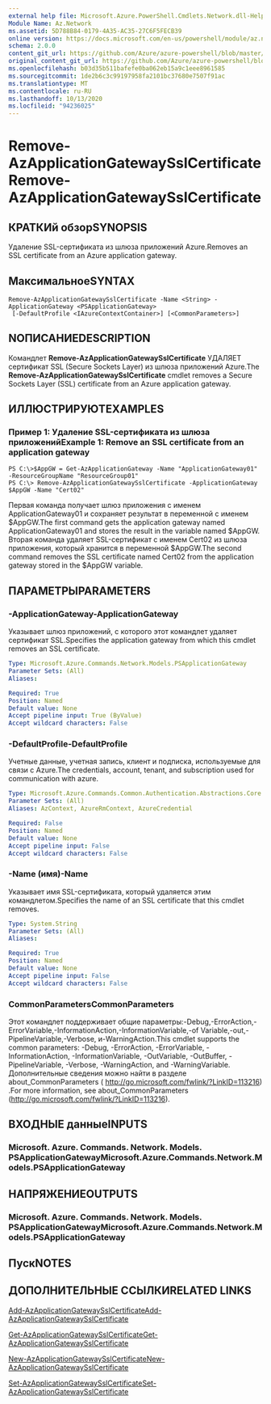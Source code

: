 ```yaml
---
external help file: Microsoft.Azure.PowerShell.Cmdlets.Network.dll-Help.xml
Module Name: Az.Network
ms.assetid: 5D788B84-0179-4A35-AC35-27C6F5FECB39
online version: https://docs.microsoft.com/en-us/powershell/module/az.network/remove-azapplicationgatewaysslcertificate
schema: 2.0.0
content_git_url: https://github.com/Azure/azure-powershell/blob/master/src/Network/Network/help/Remove-AzApplicationGatewaySslCertificate.md
original_content_git_url: https://github.com/Azure/azure-powershell/blob/master/src/Network/Network/help/Remove-AzApplicationGatewaySslCertificate.md
ms.openlocfilehash: b03d35b511bafefe0ba062eb15a9c1eee8961585
ms.sourcegitcommit: 1de2b6c3c99197958fa2101bc37680e7507f91ac
ms.translationtype: MT
ms.contentlocale: ru-RU
ms.lasthandoff: 10/13/2020
ms.locfileid: "94236025"
---
```

# <span data-ttu-id="1e497-101">Remove-AzApplicationGatewaySslCertificate</span><span class="sxs-lookup"><span data-stu-id="1e497-101">Remove-AzApplicationGatewaySslCertificate</span></span>

## <span data-ttu-id="1e497-102">КРАТКИй обзор</span><span class="sxs-lookup"><span data-stu-id="1e497-102">SYNOPSIS</span></span>
<span data-ttu-id="1e497-103">Удаление SSL-сертификата из шлюза приложений Azure.</span><span class="sxs-lookup"><span data-stu-id="1e497-103">Removes an SSL certificate from an Azure application gateway.</span></span>

## <span data-ttu-id="1e497-104">Максимальное</span><span class="sxs-lookup"><span data-stu-id="1e497-104">SYNTAX</span></span>

```
Remove-AzApplicationGatewaySslCertificate -Name <String> -ApplicationGateway <PSApplicationGateway>
 [-DefaultProfile <IAzureContextContainer>] [<CommonParameters>]
```

## <span data-ttu-id="1e497-105">NОПИСАНИЕ</span><span class="sxs-lookup"><span data-stu-id="1e497-105">DESCRIPTION</span></span>
<span data-ttu-id="1e497-106">Командлет **Remove-AzApplicationGatewaySslCertificate** УДАЛЯЕТ сертификат SSL (Secure Sockets Layer) из шлюза приложений Azure.</span><span class="sxs-lookup"><span data-stu-id="1e497-106">The **Remove-AzApplicationGatewaySslCertificate** cmdlet removes a Secure Sockets Layer (SSL) certificate from an Azure application gateway.</span></span>

## <span data-ttu-id="1e497-107">ИЛЛЮСТРИРУЮТ</span><span class="sxs-lookup"><span data-stu-id="1e497-107">EXAMPLES</span></span>

### <span data-ttu-id="1e497-108">Пример 1: Удаление SSL-сертификата из шлюза приложений</span><span class="sxs-lookup"><span data-stu-id="1e497-108">Example 1: Remove an SSL certificate from an application gateway</span></span>
```
PS C:\>$AppGW = Get-AzApplicationGateway -Name "ApplicationGateway01" -ResourceGroupName "ResourceGroup01"
PS C:\> Remove-AzApplicationGatewaySslCertificate -ApplicationGateway $AppGW -Name "Cert02"
```

<span data-ttu-id="1e497-109">Первая команда получает шлюз приложения с именем ApplicationGateway01 и сохраняет результат в переменной с именем $AppGW.</span><span class="sxs-lookup"><span data-stu-id="1e497-109">The first command gets the application gateway named ApplicationGateway01 and stores the result in the variable named $AppGW.</span></span>
<span data-ttu-id="1e497-110">Вторая команда удаляет SSL-сертификат с именем Cert02 из шлюза приложения, который хранится в переменной $AppGW.</span><span class="sxs-lookup"><span data-stu-id="1e497-110">The second command removes the SSL certificate named Cert02 from the application gateway stored in the $AppGW variable.</span></span>

## <span data-ttu-id="1e497-111">ПАРАМЕТРЫ</span><span class="sxs-lookup"><span data-stu-id="1e497-111">PARAMETERS</span></span>

### <span data-ttu-id="1e497-112">-ApplicationGateway</span><span class="sxs-lookup"><span data-stu-id="1e497-112">-ApplicationGateway</span></span>
<span data-ttu-id="1e497-113">Указывает шлюз приложений, с которого этот командлет удаляет сертификат SSL.</span><span class="sxs-lookup"><span data-stu-id="1e497-113">Specifies the application gateway from which this cmdlet removes an SSL certificate.</span></span>

```yaml
Type: Microsoft.Azure.Commands.Network.Models.PSApplicationGateway
Parameter Sets: (All)
Aliases:

Required: True
Position: Named
Default value: None
Accept pipeline input: True (ByValue)
Accept wildcard characters: False
```

### <span data-ttu-id="1e497-114">-DefaultProfile</span><span class="sxs-lookup"><span data-stu-id="1e497-114">-DefaultProfile</span></span>
<span data-ttu-id="1e497-115">Учетные данные, учетная запись, клиент и подписка, используемые для связи с Azure.</span><span class="sxs-lookup"><span data-stu-id="1e497-115">The credentials, account, tenant, and subscription used for communication with azure.</span></span>

```yaml
Type: Microsoft.Azure.Commands.Common.Authentication.Abstractions.Core.IAzureContextContainer
Parameter Sets: (All)
Aliases: AzContext, AzureRmContext, AzureCredential

Required: False
Position: Named
Default value: None
Accept pipeline input: False
Accept wildcard characters: False
```

### <span data-ttu-id="1e497-116">-Name (имя)</span><span class="sxs-lookup"><span data-stu-id="1e497-116">-Name</span></span>
<span data-ttu-id="1e497-117">Указывает имя SSL-сертификата, который удаляется этим командлетом.</span><span class="sxs-lookup"><span data-stu-id="1e497-117">Specifies the name of an SSL certificate that this cmdlet removes.</span></span>

```yaml
Type: System.String
Parameter Sets: (All)
Aliases:

Required: True
Position: Named
Default value: None
Accept pipeline input: False
Accept wildcard characters: False
```

### <span data-ttu-id="1e497-118">CommonParameters</span><span class="sxs-lookup"><span data-stu-id="1e497-118">CommonParameters</span></span>
<span data-ttu-id="1e497-119">Этот командлет поддерживает общие параметры:-Debug,-ErrorAction,-ErrorVariable,-InformationAction,-InformationVariable,-of Variable,-out,-PipelineVariable,-Verbose, и-WarningAction.</span><span class="sxs-lookup"><span data-stu-id="1e497-119">This cmdlet supports the common parameters: -Debug, -ErrorAction, -ErrorVariable, -InformationAction, -InformationVariable, -OutVariable, -OutBuffer, -PipelineVariable, -Verbose, -WarningAction, and -WarningVariable.</span></span> <span data-ttu-id="1e497-120">Дополнительные сведения можно найти в разделе about_CommonParameters ( http://go.microsoft.com/fwlink/?LinkID=113216) .</span><span class="sxs-lookup"><span data-stu-id="1e497-120">For more information, see about_CommonParameters (http://go.microsoft.com/fwlink/?LinkID=113216).</span></span>

## <span data-ttu-id="1e497-121">ВХОДНЫЕ данные</span><span class="sxs-lookup"><span data-stu-id="1e497-121">INPUTS</span></span>

### <span data-ttu-id="1e497-122">Microsoft. Azure. Commands. Network. Models. PSApplicationGateway</span><span class="sxs-lookup"><span data-stu-id="1e497-122">Microsoft.Azure.Commands.Network.Models.PSApplicationGateway</span></span>

## <span data-ttu-id="1e497-123">НАПРЯЖЕНИЕ</span><span class="sxs-lookup"><span data-stu-id="1e497-123">OUTPUTS</span></span>

### <span data-ttu-id="1e497-124">Microsoft. Azure. Commands. Network. Models. PSApplicationGateway</span><span class="sxs-lookup"><span data-stu-id="1e497-124">Microsoft.Azure.Commands.Network.Models.PSApplicationGateway</span></span>

## <span data-ttu-id="1e497-125">Пуск</span><span class="sxs-lookup"><span data-stu-id="1e497-125">NOTES</span></span>

## <span data-ttu-id="1e497-126">ДОПОЛНИТЕЛЬНЫЕ ССЫЛКИ</span><span class="sxs-lookup"><span data-stu-id="1e497-126">RELATED LINKS</span></span>

[<span data-ttu-id="1e497-127">Add-AzApplicationGatewaySslCertificate</span><span class="sxs-lookup"><span data-stu-id="1e497-127">Add-AzApplicationGatewaySslCertificate</span></span>](./Add-AzApplicationGatewaySslCertificate.md)

[<span data-ttu-id="1e497-128">Get-AzApplicationGatewaySslCertificate</span><span class="sxs-lookup"><span data-stu-id="1e497-128">Get-AzApplicationGatewaySslCertificate</span></span>](./Get-AzApplicationGatewaySslCertificate.md)

[<span data-ttu-id="1e497-129">New-AzApplicationGatewaySslCertificate</span><span class="sxs-lookup"><span data-stu-id="1e497-129">New-AzApplicationGatewaySslCertificate</span></span>](./New-AzApplicationGatewaySslCertificate.md)

[<span data-ttu-id="1e497-130">Set-AzApplicationGatewaySslCertificate</span><span class="sxs-lookup"><span data-stu-id="1e497-130">Set-AzApplicationGatewaySslCertificate</span></span>](./Set-AzApplicationGatewaySslCertificate.md)


